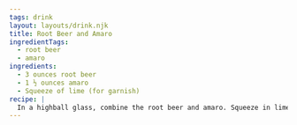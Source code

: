 ```yaml
---
tags: drink
layout: layouts/drink.njk
title: Root Beer and Amaro
ingredientTags:
  - root beer
  - amaro
ingredients:
  - 3 ounces root beer
  - 1 ½ ounces amaro
  - Squeeze of lime (for garnish)
recipe: |
  In a highball glass, combine the root beer and amaro. Squeeze in lime juice and drop in the spent lime shell.
---
```

